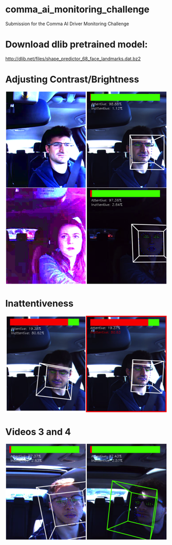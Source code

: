 # comma_ai_monitoring_challenge
Submission for the Comma AI Driver Monitoring Challenge

# Download dlib pretrained model:
http://dlib.net/files/shape_predictor_68_face_landmarks.dat.bz2

# Adjusting Contrast/Brightness
![alt text](https://raw.githubusercontent.com/seccode/comma_ai_monitoring_challenge/master/group_1.png)

# Inattentiveness
![alt text](https://raw.githubusercontent.com/seccode/comma_ai_monitoring_challenge/master/group_2.png)

# Videos 3 and 4
![alt text](https://raw.githubusercontent.com/seccode/comma_ai_monitoring_challenge/master/group_3.png)







#
